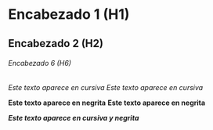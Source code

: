 # Encabezado 1 (H1)
## Encabezado 2 (H2)
###### Encabezado 6 (H6)

*Este texto aparece en cursiva*
_Este texto aparece en cursiva_

**Este texto aparece en negrita**
__Este texto aparece en negrita__

**_Este texto aparece en cursiva y negrita_**
